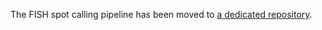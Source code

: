 The FISH spot calling pipeline has been moved to [a dedicated repository](https://github.com/Nuwah12/FISH-Spot-Calling).
